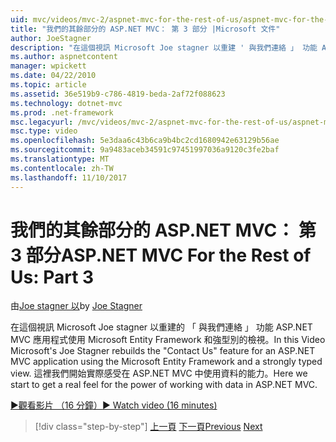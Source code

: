 ```yaml
---
uid: mvc/videos/mvc-2/aspnet-mvc-for-the-rest-of-us/aspnet-mvc-for-the-rest-of-us-part-3
title: "我們的其餘部分的 ASP.NET MVC： 第 3 部分 |Microsoft 文件"
author: JoeStagner
description: "在這個視訊 Microsoft Joe stagner 以重建 ' 與我們連絡 」 功能 ASP.NET MVC 應用程式使用 Microsoft Entity Framework 和強式置入..."
ms.author: aspnetcontent
manager: wpickett
ms.date: 04/22/2010
ms.topic: article
ms.assetid: 36e519b9-c786-4819-beda-2af72f088623
ms.technology: dotnet-mvc
ms.prod: .net-framework
msc.legacyurl: /mvc/videos/mvc-2/aspnet-mvc-for-the-rest-of-us/aspnet-mvc-for-the-rest-of-us-part-3
msc.type: video
ms.openlocfilehash: 5e3daa6c43b6ca9b4bc2cd1680942e63129b56ae
ms.sourcegitcommit: 9a9483aceb34591c97451997036a9120c3fe2baf
ms.translationtype: MT
ms.contentlocale: zh-TW
ms.lasthandoff: 11/10/2017
---
```

<a name="aspnet-mvc-for-the-rest-of-us-part-3"></a><span data-ttu-id="dfa47-103">我們的其餘部分的 ASP.NET MVC： 第 3 部分</span><span class="sxs-lookup"><span data-stu-id="dfa47-103">ASP.NET MVC For the Rest of Us: Part 3</span></span>
====================
<span data-ttu-id="dfa47-104">由[Joe stagner 以](https://github.com/JoeStagner)</span><span class="sxs-lookup"><span data-stu-id="dfa47-104">by [Joe Stagner](https://github.com/JoeStagner)</span></span>

<span data-ttu-id="dfa47-105">在這個視訊 Microsoft Joe stagner 以重建的 「 與我們連絡 」 功能 ASP.NET MVC 應用程式使用 Microsoft Entity Framework 和強型別的檢視。</span><span class="sxs-lookup"><span data-stu-id="dfa47-105">In this Video Microsoft's Joe Stagner rebuilds the "Contact Us" feature for an ASP.NET MVC application using the Microsoft Entity Framework and a strongly typed view.</span></span> <span data-ttu-id="dfa47-106">這裡我們開始實際感受在 ASP.NET MVC 中使用資料的能力。</span><span class="sxs-lookup"><span data-stu-id="dfa47-106">Here we start to get a real feel for the power of working with data in ASP.NET MVC.</span></span>

[<span data-ttu-id="dfa47-107">&#9654;觀看影片 （16 分鐘）</span><span class="sxs-lookup"><span data-stu-id="dfa47-107">&#9654; Watch video (16 minutes)</span></span>](https://channel9.msdn.com/Blogs/ASP-NET-Site-Videos/aspnet-mvc-for-the-rest-of-us-part-3)

>[!div class="step-by-step"]
<span data-ttu-id="dfa47-108">[上一頁](aspnet-mvc-for-the-rest-of-us-part-2.md)
[下一頁](aspnet-mvc-for-the-rest-of-us-part-4.md)</span><span class="sxs-lookup"><span data-stu-id="dfa47-108">[Previous](aspnet-mvc-for-the-rest-of-us-part-2.md)
[Next](aspnet-mvc-for-the-rest-of-us-part-4.md)</span></span>
